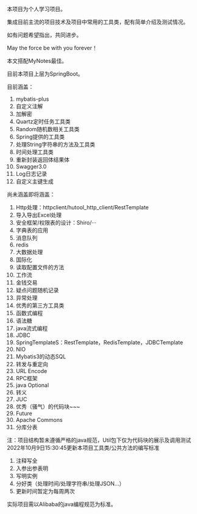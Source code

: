 本项目为个人学习项目。

集成目前主流的项目技术及项目中常用的工具类，配有简单介绍及测试情况。

如有问题希望指出，共同进步。

May the force be with you forever！

本文搭配MyNotes最佳。

目前本项目上层为SpringBoot。

目前涵盖：

1. mybatis-plus
2. 自定义注解
3. 加解密
4. Quartz定时任务工具类
5. Random随机数相关工具类
6. Spring提供的工具类
7. 处理String字符串的方法及工具类
8. 时间处理工具类
9. 重新封装返回体结果体
10. Swagger3.0
11. Log日志记录
12. 自定义主键生成

尚未涵盖即将涵盖：

1. Http处理：httpclient/hutool_http_client/RestTemplate
2. 导入导出Excel处理
3. 安全框架/权限表的设计：Shiro/···
4. 字典表的应用
5. 消息队列
6. redis
7. 大数据处理
8. 国际化
9. 读取配置文件的方法
10. 工作流
11. 金钱交易
12. 疑点问题随机记录
13. 异常处理
14. 优秀的第三方工具类
15. 函数式编程
16. 语法糖
17. java流式编程
18. JDBC
19. SpringTemplateS：RestTemplate，RedisTemplate，JDBCTemplate
20. NIO
21. Mybatis3的动态SQL
22. 转发与重定向
23. URL Encode
24. RPC框架
25. java Optional
26. 转义
27. JUC
28. 优秀（骚气）的代码块~~~
29. Future
30. Apache Commons
31. 分库分表

注：项目结构暂未遵循严格的java规范，Util包下仅为代码块的展示及调用测试
2022年10月9日15:30:45更新本项目工具类/公共方法的编写标准

1. 注释写全
2. 入参出参表明
3. 写明实例
4. 分好类（处理时间/处理字符串/处理JSON...）
5. 更新时间暂定为每周两次

实际项目需以Alibaba的java编程规范为标准。

